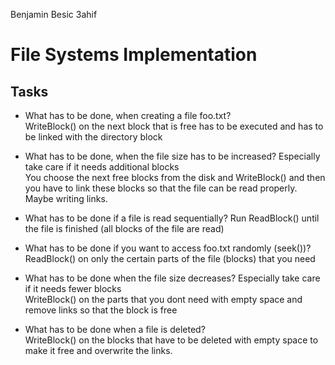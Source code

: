 Benjamin Besic 3ahif
# File Systems Implementation

## Tasks
* What has to be done, when creating a file foo.txt?  
  WriteBlock() on the next block that is free has to be executed and has to be
  linked with the directory block

* What has to be done, when the file size has to be increased? Especially take care if it needs additional blocks  
You choose the next free blocks from the disk and WriteBlock() and then you have
to link these blocks so that the file can be read properly. Maybe writing links.

* What has to be done if a file is read sequentially?
Run ReadBlock() until the file is finished (all blocks of the file are read)

* What has to be done if you want to access foo.txt randomly (seek())?  
ReadBlock() on only the certain parts of the file (blocks) that you need

* What has to be done when the file size decreases? Especially take care if it   needs fewer blocks    
WriteBlock() on the parts that you dont need with empty space and remove links
so that the block is free

* What has to be done when a file is deleted?  
WriteBlock() on the blocks that have to be deleted with empty space to make it free
and overwrite the links.
